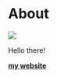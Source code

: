 # **About**

![](../Users/seherkrishna/Documents/Github/mdef4/docs/images/Profilepic.jpg)

Hello there!

**[my website](https://community.emergentfutures.io/courses/5566525/content)**
